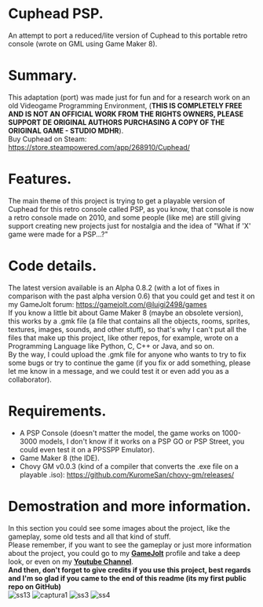 # Cuphead PSP.
An attempt to port a reduced/lite version of Cuphead to this portable retro console (wrote on GML using Game Maker 8).

# Summary.
This adaptation (port) was made just for fun and for a research work on an old Videogame Programming Environment, (**THIS IS COMPLETELY FREE AND IS NOT AN OFFICIAL WORK FROM THE RIGHTS OWNERS, PLEASE SUPPORT DE ORIGINAL AUTHORS PURCHASING A COPY OF THE ORIGINAL GAME - STUDIO MDHR**).<br>
Buy Cuphead on Steam: https://store.steampowered.com/app/268910/Cuphead/

# Features.
The main theme of this project is trying to get a playable version of Cuphead for this retro console called PSP, as you know, that console is now a retro console made on 2010, and some people (like me) are still giving support creating new projects just for nostalgia and the idea of "What if 'X' game were made for a PSP...?"

# Code details.
The latest version available is an Alpha 0.8.2 (with a lot of fixes in comparison with the past alpha version 0.6) that you could get and test it on my GameJolt forum: https://gamejolt.com/@luigi2498/games<br>
If you know a little bit about Game Maker 8 (maybe an obsolete version), this works by a .gmk file (a file that contains all the objects, rooms, sprites, textures, images, sounds, and other stuff), so that's why I can't put all the files that make up this project, like other repos, for example, wrote on a Programming Language like Python, C, C++ or Java, and so on.<br>
By the way, I could upload the .gmk file for anyone who wants to try to fix some bugs or try to continue the game (if you fix or add something, please let me know in a message, and we could test it or even add you as a collaborator).<br>

# Requirements.
* A PSP Console (doesn't matter the model, the game works on 1000-3000 models, I don't know if it works on a PSP GO or PSP Street, you could even test it on a PPSSPP Emulator).<br>
* Game Maker 8 (the IDE).<br>
* Chovy GM v0.0.3 (kind of a compiler that converts the .exe file on a playable .iso): https://github.com/KuromeSan/chovy-gm/releases/<br>

# Demostration and more information.
In this section you could see some images about the project, like the gameplay, some old tests and all that kind of stuff.<br>
Please remember, if you want to see the gameplay or just more information about the project, you could go to my **[GameJolt](https://gamejolt.com/@luigi2498)** profile and take a deep look, or even on my **[Youtube Channel](https://youtu.be/bnPA69xp0BE)**.<br>
**And then, don't forget to give credits if you use this project, best regards and I'm so glad if you came to the end of this readme (its my first public repo on GitHub)**<br>
![ss13](https://user-images.githubusercontent.com/62407022/188517831-4ae655fb-0c93-4bc9-add7-e834a3434d14.PNG)
![captura1](https://user-images.githubusercontent.com/62407022/158500543-442dfcc2-82bf-4d12-a498-7f3782b56fd5.png)
![ss3](https://user-images.githubusercontent.com/62407022/188517807-071d15b6-d4ea-44f9-aabc-0d80f1d26d4d.PNG)
![ss4](https://user-images.githubusercontent.com/62407022/188517813-97632201-0840-4ecc-97a0-1b9da770d857.PNG)
